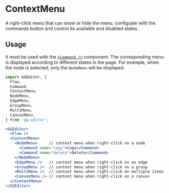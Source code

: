 # ContextMenu

A right-click menu that can show or hide the menu, configuate with the commands button and control its available and disabled states.

## Usage

It must be used with the [`<Command />`](./command.en-US.md) component. The corresponding menu is displayed according to different states in the page. For example, when the node is selected, only the `NodeMenu` will be displayed.

```jsx
import GGEditor, {
  Flow,
  Command,
  ContextMenu,
  NodeMenu,
  EdgeMenu,
  GroupMenu,
  MultiMenu,
  CanvasMenu,
} from 'gg-editor';

<GGEditor>
  <Flow />
  <ContextMenu>
    <NodeMenu>     // context menu when right-click on a node
      <Command name="copy">Copy</Command>
      <Command name="delete">Delete</Command>
    </NodeMenu>
    <EdgeMenu />   // context menu when right-click on an edge
    <GroupMenu />  // context menu when right-click on a group
    <MultiMenu />  // context menu when right-click on multiple items
    <CanvasMenu /> // context menu when right-click on a canvas
  </ContextMenu>
</GGEditor>
```
